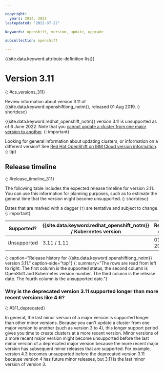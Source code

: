 ```yaml
---

copyright:
  years: 2014, 2022
lastupdated: "2022-07-22"

keywords: openshift, version, update, upgrade

subcollection: openshift

---
```


{{site.data.keyword.attribute-definition-list}}




# Version 3.11  
{: #cs_versions_311}

Review information about version 3.11 of {{site.data.keyword.openshiftlong_notm}}, released 01 Aug 2019.
{: shortdesc}

{{site.data.keyword.redhat_openshift_notm}} version 3.11 is unsupported as of 6 June 2022. Note that you [cannot update a cluster from one major version to another](#311_deprecated). 
{: important}

Looking for general information about updating clusters, or information on a different version? See [Red Hat OpenShift on IBM Cloud version information](/docs/openshift?topic=openshift-openshift_changelog).
{: tip}


## Release timeline 
{: #release_timeline_311}

The following table includes the expected release timeline for version 3.11. You can use this information for planning purposes, such as to estimate the general time that the version might become unsupported. 
{: shortdesc}

Dates that are marked with a dagger (`†`) are tentative and subject to change.
{: important}

| Supported? | {{site.data.keyword.redhat_openshift_notm}} / Kubernetes version | Release date | Unsupported date |
| --- | --- | --- | --- |
| Unsupported | 3.11 / 1.11 | 01 Aug 2019 | 06 Jun 2022 `†` |
{: caption="Release history for {{site.data.keyword.openshiftlong_notm}} version 3.11." caption-side="top"}
{: summary="The rows are read from left to right. The first column is the supported status, the second column is OpenShift and Kubernetes version number. The third column is the release date. The fourth column is the unsupported date."}

### Why is the deprecated version 3.11 supported longer than more recent versions like 4.6?
{: #311_deprecated}

In general, the last minor version of a major version is supported longer than other minor versions. Because you can't update a cluster from one major version to another (such as version 3 to 4), this longer support period gives you time to create clusters at a more recent version. Minor versions of a more recent major version might become unsupported before the last minor version of a deprecated major version because the more recent major version has subsequent minor releases that are supported. For example, version 4.3 becomes unsupported before the deprecated version 3.11 because version 4 has future minor releases, but 3.11 is the last minor version of version 3.


